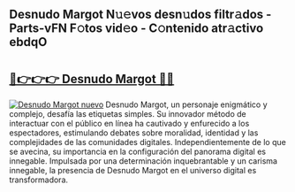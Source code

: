 ## Desnudo Margot N𝚞𝚎vos desn𝚞dos filtr𝚊dos - Parts-vFN F𝚘tos vid𝚎o - C𝚘ntenido atr𝚊ctivo ebdqO

# <h2><a href="http://mb1yxf.tromn.icu/?c=Desnudo+Margot">🔗👉👉👉 Desnudo Margot 🔗🔗</a></h2>

[![Desnudo Margot nuevo](https://i.imgur.com/pEAQMta.gif)](http://mb1yxf.tromn.icu/?c=Desnudo+Margot)
Desnudo Margot, un personaje enigmático y complejo, desafía las etiquetas simples. Su innovador método de interactuar con el público en línea ha cautivado y enfurecido a los espectadores, estimulando debates sobre moralidad, identidad y las complejidades de las comunidades digitales. Independientemente de lo que se avecina, su importancia en la configuración del panorama digital es innegable. Impulsada por una determinación inquebrantable y un carisma innegable, la presencia de Desnudo Margot en el universo digital es transformadora.
